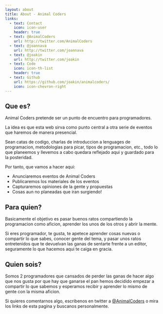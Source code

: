 ```yaml
---
layout: about
title: About - Animal Coders
links:
  - text: Contact
    icon: icon-user
    header: true
  - text: @AnimalCoders
    url: http://twitter.com/AnimalCoders
  - text: @joannava
    url: http://twitter.com/joannava
  - text: @joakin
    url: http://twitter.com/joakin
  - text: Code
    icon: icon-th-list
    header: true
  - text: Github
    url: https://github.com/joakin/animalcoders/
    icon: icon-chevron-right
---
```


Que es?
-------

Animal Coders pretende ser un punto de encuentro para programadores.

La idea es que esta web sirva como punto central a otra serie de eventos que
haremos de manera presencial.

Sean catas de codigo, charlas de introduccion a lenguages de programacion,
metodologias para picar, tipos de programacion, etc., todo lo que planeemos
y llevemos a cabo quedara reflejado aqui y guardado para la posteridad.

Por tanto, que vamos a hacer aqui:

* Anunciaremos eventos de Animal Coders
* Publicaremos los materiales de los eventos
* Capturaremos opiniones de la gente y propuestas
* Cosas aun no planeadas que iran surgiendo!

Para quien?
-----------

Basicamente el objetivo es pasar buenos ratos compartiendo la programacion como
aficion, aprender los unos de los otros y abrir la mente.

Si eres programador, te gusta, te apetece aprender cosas nuevas o compartir lo
que sabes, conocer gente del tema, y pasar unos ratos entretenidos que te
devuelvan las ganas de sentarte frente a un editor, seguramente lo que hacemos
aqui te caiga en gracia.

Quien sois?
-----------

Somos 2 programadores que cansados de perder las ganas de hacer algo que nos
gusta por que hay que ganarse el pan hemos decidido empezar a compartir lo que
sabemos y esperamos recibir y aprender lo mismo de gente con la misma aficion.

Si quieres comentarnos algo, escribenos en twitter
a [@AnimalCoders](http://twitter.com/AnimalCoders) o mira los links de esta
pagina y buscanos personalmente.




